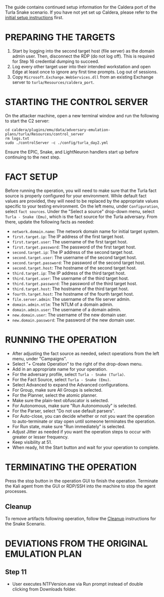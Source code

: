 The guide contains continued setup information for the Caldera port of the Turla Snake scenario. If you have not yet set up Caldera, please refer to the [initial setup instructions](README.md) first.

# PREPARING THE TARGETS 

1. Start by logging into the second target host (file server) as the domain admin user. Then, disconnect the RDP (do not log off). This is required for Step 16 credential dumping to succeed.
1. Log every other target user into their intended workstation and open Edge at least once to ignore any first time prompts. Log out of sessions.
1. Copy `Microsoft.Exchange.WebServices.dll` from an existing Exchange server to `turla/Resources/caldera_port`.

# STARTING THE CONTROL SERVER

On the attacker machine, open a new terminal window and run the following to start the C2 server: 
```
cd caldera/plugins/emu/data/adversary-emulation-plans/turla/Resources/control_server
rm logs.txt
sudo ./controlServer -c ./config/turla_day2.yml
```
Ensure the EPIC, Snake, and LightNeuron handlers start up before continuing to the next step. 

# FACT SETUP

Before running the operation, you will need to make sure that the Turla fact source is properly configured for your environment. While default fact values are provided, they will need to be replaced by the appropriate values specific to your testing environment. On the left menu, under `Configuration`, select `fact sources`. Under the "Select a source" drop-down menu, select `Turla - Snake (Emu)`, which is the fact source for the Turla adversary. From there, update the following facts as needed:

- `network.domain.name`:  The network domain name for initial target system.
- `first.target.ip`: The IP address of the first target host.
- `first.target.user`: The username of the first target host.
- `first.target.password`: The password of the first target host.
- `second.target.ip`:  The IP address of the second target host.
- `second.target.user`: The username of the second target host.
- `second.target.password`: The password of the second target host.
- `second.target.host`: The hostname of the second target host.
- `third.target.ip`: The IP address of the third target host.
- `third.target.user`: The username of the third target host.
- `third.target.password`: The password of the third target host.
- `third.target.host`: The hostname of the third target host.
- `fourth.target.host`: The hostname of the fourth target host.
- `file.server.admin`: The username of the file server admin.
- `domain.admin.ntlm`: The NTLM of a domain admin.
- `domain.admin.user`: The username of a domain admin.
- `new.domain.user`: The username of the new domain user.
- `new.domain.password`: The password of the new domain user.

# RUNNING THE OPERATION

- After adjusting the fact source as needed, select operations from the left menu, under "Campaigns".
- Select "+ Create Operation" to the right of the drop-down menu.
- Add in an appropriate name for your operation.
- For the adversary profile, select `Turla - Snake (Turla)`.
- For the Fact Source, select `Turla - Snake (Emu)`.
- Select Advanced to expand the Advanced configurations.
- For Group, make sure All Groups is selected.
- For the Planner, select the atomic planner.
- Make sure the plain-text obfuscator is selected.
- For Autonomous, make sure "Run Autonomously" is selected.
- For the Parser, select "Do not use default parsers".
- For Auto-close, you can decide whether or not you want the operation to auto-terminate or stay open until someone terminates the operation.
- For Run state, make sure "Run immediately" is selected.
- Adjust Jitter as needed if you want the operation steps to occur with greater or lesser frequency.
- Keep visibility at 51.
- When ready, hit the Start button and wait for your operation to complete.

# TERMINATING THE OPERATION

Press the stop button in the operation GUI to finish the operation. Terminate the Kali agent from the GUI or RDP/SSH into the machine to stop the agent processes.

## Cleanup
To remove artifacts following operation, follow the [Cleanup](./../../Resources/cleanup/README.md#snake-scenario) instructions for the Snake Scenario.

# DEVIATIONS FROM THE ORIGINAL EMULATION PLAN

## Step 11
 - User executes NTFVersion.exe via Run prompt instead of double clicking from Downloads folder.

 
